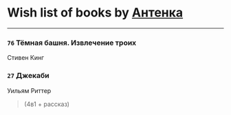 # Wish list of books by [Антенка](https://plus.google.com/u/0/118158645037334943900/)
---

### `76` Тёмная башня. Извлечение троих
Стивен Кинг

### `27` Джекаби
Уильям Риттер
> (4в1 + рассказ)


